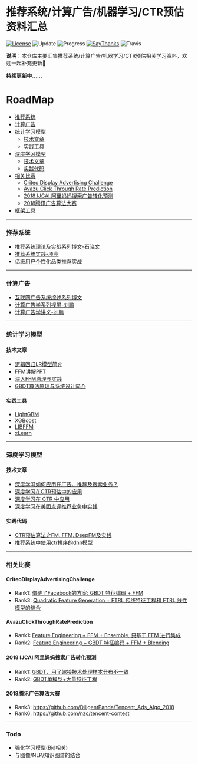 推荐系统/计算广告/机器学习/CTR预估资料汇总
===
[![License](https://img.shields.io/badge/license-MIT-blue.svg)](./LICENSE.md) ![Update](https://img.shields.io/badge/update-weekly-green.svg) ![Progress](https://img.shields.io/badge/progress-1003%20%2F%201003-ff69b4.svg) [![SayThanks](https://img.shields.io/badge/say-thanks-ff69f4.svg)](https://saythanks.io/to/kamyu104) ![Travis](https://travis-ci.org/kamyu104/LeetCode-Solutions.svg?branch=master)

**说明**：本仓库主要汇集推荐系统/计算广告/机器学习/CTR预估相关学习资料，欢迎一起补充更新👼

**持续更新中……**

# RoadMap
- [推荐系统](#推荐系统)
- [计算广告](#计算广告)
- [统计学习模型](#统计学习模型)
	- [技术文章](#技术文章)
	- [实践工具](#实践工具)
- [深度学习模型](#深度学习模型)
	- [技术文章](#技术文章)
	- [实践代码](#实践代码)
- [相关比赛](#相关比赛)
	- [Criteo Display Advertising Challenge](#CriteoDisplayAdvertisingChallenge)
	- [Avazu Click Through Rate Prediction](#AvazuClickThroughRatePrediction)
	- [2018 IJCAI 阿里妈妈搜索广告转化预测](#2018-IJCAI-阿里妈妈搜索广告转化预测)
	- [2018腾讯广告算法大赛](#2018腾讯广告算法大赛)
- [框架工具](#框架工具)

---

### 推荐系统
- [推荐系统理论及实战系列博文-石晓文](https://www.jianshu.com/nb/21403842)
- [推荐系统实践-项亮](./resource/推荐系统实践-项亮.pdf)
- [亿级用户个性化品类推荐实战](https://gitbook.cn/books/5acc23b4f453ee79e417c729/index.html)

---

### 计算广告
- [互联网广告系统综述系列博文](https://blog.csdn.net/mytestmy/article/list)
- [计算广告学系列视屏-刘鹏](https://study.163.com/course/introduction.htm?courseId=321007#/courseDetail?tab=1)
- [计算广告学讲义-刘鹏](https://dirtysalt.github.io/html/computational-advertising.html)

---

### 统计学习模型
#### 技术文章
- [逻辑回归LR模型简介](https://tech.meituan.com/2015/05/08/intro-to-logistic-regression.html)
- [FFM讲解PPT](./resource/ffm.pdf)
- [深入FFM原理与实践](https://tech.meituan.com/2016/03/03/deep-understanding-of-ffm-principles-and-practices.html)
- [GBDT算法原理与系统设计简介](./resource/GBDT-wepon.pdf)
#### 实践工具
- [LightGBM](https://github.com/Microsoft/LightGBM)
- [XGBoost](https://github.com/dmlc/xgboost)
- [LIBFFM](https://github.com/guestwalk/libffm)
- [xLearn](https://github.com/aksnzhy/xlearn)

---

### 深度学习模型
#### 技术文章
- [深度学习如何应用在广告、推荐及搜索业务？](https://mp.weixin.qq.com/s/nboZ6p_l30L__FJNyz6Ohw)
- [深度学习在CTR预估中的应用](https://zhuanlan.zhihu.com/p/35484389)
- [深度学习在 CTR 中应用](http://www.mamicode.com/info-detail-1990002.html)
- [深度学习在美团点评推荐业务中实践](https://gitbook.cn/books/5aa0dd15cfbe2c144b71906d/index.html)
#### 实践代码
- [CTR预估算法之FM, FFM, DeepFM及实践](https://github.com/Johnson0722/CTR_Prediction)
- [推荐系统中使用ctr排序的dnn模型](https://github.com/nzc/dnn_ctr)

---

### 相关比赛
#### CriteoDisplayAdvertisingChallenge
- Rank1: [借鉴了Facebook的方案: GBDT 特征编码 + FFM](https://www.kaggle.com/c/criteo-display-ad-challenge/discussion/10555)
- Rank3: [Quadratic Feature Generation + FTRL 传统特征工程和 FTRL 线性模型的结合](https://www.kaggle.com/c/criteo-display-ad-challenge/discussion/10534)

#### AvazuClickThroughRatePrediction
- Rank1: [Feature Engineering + FFM + Ensemble, 只基于 FFM 进行集成](https://www.kaggle.com/c/avazu-ctr-prediction/discussion/12608)
- Rank2: [Feature Engineering + GBDT 特征编码 + FFM + Blending](https://github.com/owenzhang/kaggle-avazu)

#### 2018 IJCAI 阿里妈妈搜索广告转化预测
- Rank1: [GBDT，用了嫁接技术处理样本分布不一致](https://github.com/plantsgo/ijcai-2018)
- Rank2: [GBDT单模型+大量特征工程](https://github.com/YouChouNoBB/ijcai-18-top2-single-mole-solution)

#### 2018腾讯广告算法大赛
- Rank3: https://github.com/DiligentPanda/Tencent_Ads_Algo_2018
- Rank6: https://github.com/nzc/tencent-contest

---

### Todo
- 强化学习模型(Bid相关)
- 与图像/NLP/知识图谱的结合

